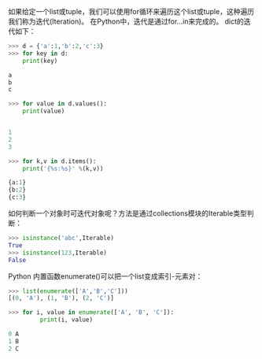 如果给定一个list或tuple，我们可以使用for循环来遍历这个list或tuple，这种遍历我们称为迭代(Iteration)。
在Python中，迭代是通过for...in来完成的。
dict的迭代如下：
```Python
>>> d = {'a':1,'b':2,'c':3}
>>> for key in d:
	print(key)

a
b
c

>>> for value in d.values():
	print(value)


1
2
3

>>> for k,v in d.items():
	print('{%s:%s}' %(k,v))

{a:1}
{b:2}
{c:3}
```
如何判断一个对象时可迭代对象呢？方法是通过collections模块的Iterable类型判断：
```Python
>>> isinstance('abc',Iterable)
True
>>> isinstance(123,Iterable)
False
```
Python 内置函数enumerate()可以把一个list变成索引-元素对：
```Python
>>> list(enumerate(['A','B','C']))
[(0, 'A'), (1, 'B'), (2, 'C')]
```
```Python
>>> for i, value in enumerate(['A', 'B', 'C']):
	     print(i, value)

0 A
1 B
2 C
```
